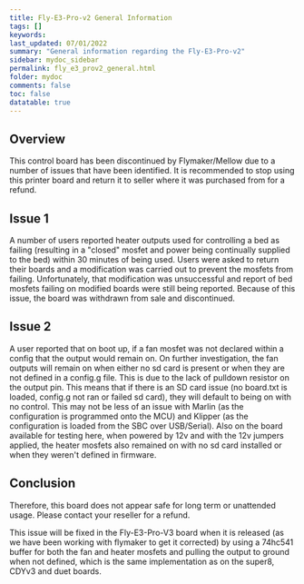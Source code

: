 ```yaml
---
title: Fly-E3-Pro-v2 General Information
tags: []
keywords: 
last_updated: 07/01/2022
summary: "General information regarding the Fly-E3-Pro-v2"
sidebar: mydoc_sidebar
permalink: fly_e3_prov2_general.html
folder: mydoc
comments: false
toc: false
datatable: true
---
```


## Overview

This control board has been discontinued by Flymaker/Mellow due to a number of issues that have been identified. It is recommended to stop using this printer board and return it to seller where it was purchased from for a refund.

## Issue 1

A number of users reported heater outputs used for controlling a bed as failing (resulting in a "closed" mosfet and power being continually supplied to the bed) within 30 minutes of being used. Users were asked to return their boards and a modification was carried out to prevent the mosfets from failing. Unfortunately, that modification was unsuccessful and report of bed mosfets failing on modified boards were still being reported. Because of this issue, the board was withdrawn from sale and discontinued.

## Issue 2

A user reported that on boot up, if a fan mosfet was not declared within a config that the output would remain on. On further investigation, the fan outputs will remain on when either no sd card is present or when they are not defined in a config.g file. This is due to the lack of pulldown resistor on the output pin. This means that if there is an SD card issue (no board.txt is loaded, config.g not ran or failed sd card), they will default to being on with no control. This may not be less of an issue with Marlin (as the configuration is programmed onto the MCU) and Klipper (as the configuration is loaded from the SBC over USB/Serial).
Also on the board available for testing here, when powered by 12v and with the 12v jumpers applied, the heater mosfets also remained on with no sd card installed or when they weren't defined in firmware. 

## Conclusion

Therefore, this board does not appear safe for long term or unattended usage. Please contact your reseller for a refund. 

This issue will be fixed in the Fly-E3-Pro-V3 board when it is released (as we have been working with flymaker to get it corrected) by using a 74hc541 buffer for both the fan and heater mosfets and pulling the output to ground when not defined, which is the same implementation as on the super8, CDYv3 and duet boards.